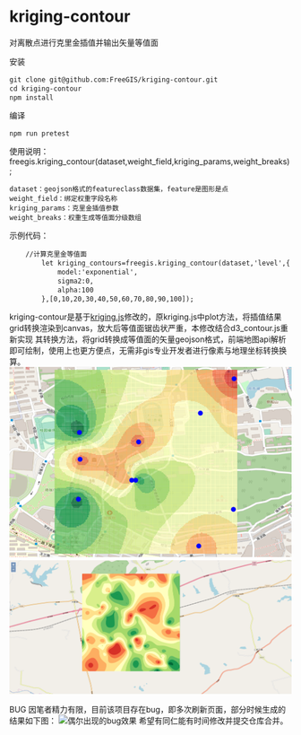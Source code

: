 # kriging-contour
对离散点进行克里金插值并输出矢量等值面

安装
```
git clone git@github.com:FreeGIS/kriging-contour.git
cd kriging-contour
npm install
```
编译
```
npm run pretest
```


使用说明：freegis.kriging_contour(dataset,weight_field,kriging_params,weight_breaks);
```
dataset：geojson格式的featureclass数据集，feature是图形是点
weight_field：绑定权重字段名称
kriging_params：克里金插值参数
weight_breaks：权重生成等值面分级数组
```
示例代码：
```
	//计算克里金等值面
		let kriging_contours=freegis.kriging_contour(dataset,'level',{
			model:'exponential',
			sigma2:0,
			alpha:100
		},[0,10,20,30,40,50,60,70,80,90,100]);
 ```
kriging-contour是基于[kriging.js](https://github.com/oeo4b/kriging.js)修改的，原kriging.js中plot方法，将插值结果grid转换渲染到canvas，放大后等值面锯齿状严重，本修改结合d3_contour.js重新实现
其转换方法，将grid转换成等值面的矢量geojson格式，前端地图api解析即可绘制，使用上也更方便点，无需非gis专业开发者进行像素与地理坐标转换换算。
![kriging.js渲染效果](https://github.com/FreeGIS/kriging-contour/blob/master/doc/raster.jpg)
![kriging-contour渲染效果](https://github.com/FreeGIS/kriging-contour/blob/master/doc/vector.jpg)

BUG
因笔者精力有限，目前该项目存在bug，即多次刷新页面，部分时候生成的结果如下图：
![偶尔出现的bug效果](https://github.com/FreeGIS/kriging-contour/blob/master/doc/bug.jpg)
希望有同仁能有时间修改并提交仓库合并。
